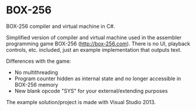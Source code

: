 # BOX-256
BOX-256 compiler and virtual machine in C#.

Simplified version of compiler and virtual machine used in the assembler programming game BOX-256 (http://box-256.com).
There is no UI, playback controls, etc. included, just an example implementation that outputs text.

Differences with the game:
- No multithreading
- Program counter hidden as internal state and no longer accessible in BOX-256 memory
- New blank opcode "SYS" for your external/extending purposes

The example solution/project is made with Visual Studio 2013.

